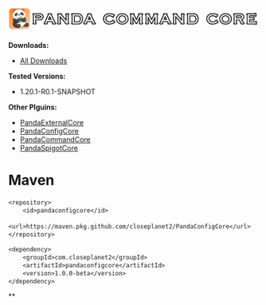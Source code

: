<h2 align="center">
<br>
<img src="images/PandaCommandCore.png" alt="Panda Command Core" width="600">
<br>
</h2>

**Downloads:**
- [All Downloads](https://github.com/Closeplanet2/PandaConfigCore/releases)

**Tested Versions:**
- 1.20.1-R0.1-SNAPSHOT

**Other Plguins:**
- [PandaExternalCore](https://github.com/Closeplanet2/PandaExternalCore)
- [PandaConfigCore](https://github.com/Closeplanet2/PandaConfigCore)
- [PandaCommandCore](https://github.com/Closeplanet2/PandaCommandCore)
- [PandaSpigotCore](https://github.com/Closeplanet2/PandaSpigotCore)

# Maven
```
<repository>
    <id>pandaconfigcore</id>
    <url>https://maven.pkg.github.com/closeplanet2/PandaConfigCore</url>
</repository>
```
```
<dependency>
    <groupId>com.closeplanet2</groupId>
    <artifactId>pandaconfigcore</artifactId>
    <version>1.0.0-beta</version>
</dependency>
```
**
